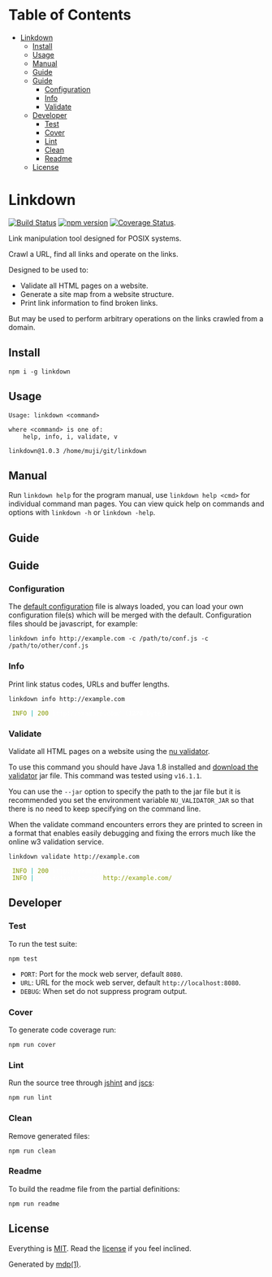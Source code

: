 Table of Contents
=================

* [Linkdown](#linkdown)
  * [Install](#install)
  * [Usage](#usage)
  * [Manual](#manual)
  * [Guide](#guide)
  * [Guide](#guide-1)
    * [Configuration](#configuration)
    * [Info](#info)
    * [Validate](#validate)
  * [Developer](#developer)
    * [Test](#test)
    * [Cover](#cover)
    * [Lint](#lint)
    * [Clean](#clean)
    * [Readme](#readme)
  * [License](#license)

Linkdown
========

[<img src="https://travis-ci.org/tmpfs/linkdown.svg?v=2" alt="Build Status">](https://travis-ci.org/tmpfs/linkdown)
[<img src="http://img.shields.io/npm/v/linkdown.svg?v=2" alt="npm version">](https://npmjs.org/package/linkdown)
[<img src="https://coveralls.io/repos/tmpfs/linkdown/badge.svg?branch=master&service=github&v=3" alt="Coverage Status">](https://coveralls.io/github/tmpfs/linkdown?branch=master).

Link manipulation tool designed for POSIX systems.

Crawl a URL, find all links and operate on the links.

Designed to be used to:

* Validate all HTML pages on a website.
* Generate a site map from a website structure.
* Print link information to find broken links.

But may be used to perform arbitrary operations on the links crawled from a domain.

## Install

```
npm i -g linkdown
```

## Usage

```
Usage: linkdown <command>

where <command> is one of:
    help, info, i, validate, v

linkdown@1.0.3 /home/muji/git/linkdown
```

## Manual

Run `linkdown help` for the program manual, use `linkdown help <cmd>` for individual command man pages. You can view quick help on commands and options with `linkdown -h` or `linkdown -help`.

## Guide

## Guide

### Configuration

The [default configuration](https://github.com/tmpfs/linkdown/blob/master/linkdown.js) file is always loaded, you can load your own configuration file(s) which will be merged with the default. Configuration files should be javascript, for example:

```
linkdown info http://example.com -c /path/to/conf.js -c /path/to/other/conf.js
```

### Info

Print link status codes, URLs and buffer lengths.

```shell
linkdown info http://example.com
```

<pre class="highlight highlight-source-shell""><code><span style="color:#FFF"><span style="color:#FFF"><span style="color:#859900"> INFO</span></span></span><span style="color:#0AA"> |</span><span style="color:#FFF"> <span style="color:#FFF"><span style="color:#859900">200</span></span></span><span style="color:#FFF"> <span style="color:#FFF">http://example.com/</span></span><span style="color:#FFF"> (<span style="color:#FFF"><b><span style="color:#FFF">1270</span></b></span></span><span style="color:#FFF"> bytes)</span>
</code></pre>

### Validate

Validate all HTML pages on a website using the [nu validator](https://github.com/validator/validator).

To use this command you should have Java 1.8 installed and [download the validator](https://github.com/validator/validator/releases) jar file. This command was tested using `v16.1.1`.

You can use the `--jar` option to specify the path to the jar file but it is recommended you set the environment variable `NU_VALIDATOR_JAR` so that there is no need to keep specifying on the command line.

When the validate command encounters errors they are printed to screen in a format that enables easily debugging and fixing the errors much like the online w3 validation service.

```shell
linkdown validate http://example.com
```

<pre class="highlight highlight-source-shell""><code><span style="color:#FFF"><span style="color:#FFF"><span style="color:#859900"> INFO</span></span></span><span style="color:#0AA"> |</span><span style="color:#FFF"> <span style="color:#FFF"><span style="color:#859900">200</span></span></span><span style="color:#FFF"> <span style="color:#FFF">http://example.com/</span></span><span style="color:#FFF"> (<span style="color:#FFF"><b><span style="color:#FFF">1270</span></b></span></span><span style="color:#FFF"> bytes)</span>
<span style="color:#FFF"><span style="color:#FFF"><span style="color:#859900"> INFO</span></span></span><span style="color:#0AA"> |</span><span style="color:#FFF"> validation passed <span style="color:#859900">http://example.com/</span></span><span style="color:#FFF"></span>
</code></pre>

## Developer

### Test

To run the test suite:

```
npm test
```

* `PORT`: Port for the mock web server, default `8080`.
* `URL`: URL for the mock web server, default `http://localhost:8080`.
* `DEBUG`: When set do not suppress program output.

### Cover

To generate code coverage run:

```
npm run cover
```

### Lint

Run the source tree through [jshint](http://jshint.com) and [jscs](http://jscs.info):

```
npm run lint
```

### Clean

Remove generated files:

```
npm run clean
```

### Readme

To build the readme file from the partial definitions:

```
npm run readme
```

## License

Everything is [MIT](http://en.wikipedia.org/wiki/MIT_License). Read the [license](https://github.com/tmpfs/linkdown/blob/master/LICENSE) if you feel inclined.

Generated by [mdp(1)](https://github.com/tmpfs/mdp).

[validator]: https://github.com/validator/validator
[validator-releases]: https://github.com/validator/validator/releases
[simplecrawler]: https://github.com/cgiffard/node-simplecrawler
[jshint]: http://jshint.com
[jscs]: http://jscs.info
